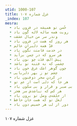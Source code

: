 ```yaml
---
utid: 1000-107
title: غزل شماره ۱۰۷
_index: 107
mesra:
  - حُسن تو همیشه در فزون باد
  - رویت همه ساله لاله گون باد
  - وندر سر من خیال عشقت
  - هر روز که هست در فزون باد
  - قدِّ همه دلبرانِ عالم
  - در خدمت قامتت نگون باد
  - هر سرو که در چمن برآید
  - پیش الفِ قدَت چو نون باد
  - چشمی که نه فتنه تو باشد
  - چون گوهر اشک غرق خون باد
  - چشم تو ز بهر دلربایی
  - در کردنِ سحر ذوفنون باد
  - هر جا که دلی است از غمِ تو
  - بی صبر و قرار و بی سکون باد
  - هر کس که نباشدش سر هجر
  - از حلقه‌ی وصل تو برون باد
  - لعل تو که هست جان حافظ
  - دور از لب هر خسیس دون باد
---
```

غزل شماره ۱۰۷
